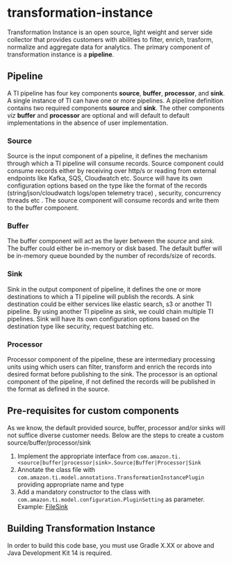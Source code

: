 # transformation-instance

Transformation Instance is an open source, light weight and server side collector that provides customers with abilities to filter, enrich, trasform, normalize and aggregate data for analytics. The primary component of transformation instance is a **pipeline**.

## Pipeline
A TI pipeline has four key components **source**, **buffer**, **processor**, and **sink**. A single instance of TI can have one or more pipelines. A pipeline definition contains two required components **source** and **sink**. The other components *viz* **buffer** and **processor** are optional and will default to default implementations in the absence of user implementation.

### Source
Source is the input component of a pipeline, it defines the mechanism through which a TI pipeline will consume records. Source component could consume records either by receiving over http/s or reading from external endpoints like Kafka, SQS, Cloudwatch etc.  Source will have its own configuration options based on the type like the format of the records (string/json/cloudwatch logs/open telemetry trace) , security, concurrency threads etc . The source component will consume records and write them to the buffer component.

### Buffer
The buffer component will act as the layer between the *source* and *sink.* The buffer could either be in-memory or disk based. The default buffer will be in-memory queue bounded by the number of records/size of records. 

### Sink
Sink in the output component of pipeline, it defines the one or more destinations to which a TI pipeline will publish the records. A sink destination could be either services like elastic search, s3 or another TI pipeline. By using another TI pipeline as sink, we could chain multiple TI pipelines. Sink will have its own configuration options based on the destination type like security, request batching etc. 

### Processor
Processor component of the pipeline, these are intermediary processing units using which users can filter, transform and enrich the records into desired format before publishing to the sink. The processor is an optional component of the pipeline, if not defined the records will be published in the format as defined in the source.

## Pre-requisites for custom components
As we know, the default provided source, buffer, processor and/or sinks will not suffice diverse customer needs. Below are the steps to create a custom source/buffer/processor/sink
 
 
1. Implement the appropriate interface from ```com.amazon.ti.<source|buffer|processor|sink>.Source|Buffer|Processor|Sink```
2. Annotate the class file with ```com.amazon.ti.model.annotations.TransformationInstancePlugin``` providing appropriate name and type
3. Add a mandatory constructor to the class with ```com.amazon.ti.model.configuration.PluginSetting``` as parameter. Example: [FileSink](https://github.com/yadavcbala/transformation-instance/blob/master/src/main/java/com/amazon/ti/plugins/sink/FileSink.java)

## Building Transformation Instance
In order to build this code base, you must use Gradle X.XX or above and Java Development Kit 14 is required.